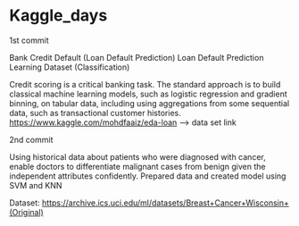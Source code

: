 # Kaggle_days
1st commit

Bank Credit Default (Loan Default Prediction)
Loan Default Prediction Learning Dataset (Classification)



Credit scoring is a critical banking task. The standard approach is to build classical machine learning models, such as logistic regression and gradient binning, on tabular data, including using aggregations from some sequential data, such as transactional customer histories.
https://www.kaggle.com/mohdfaaiz/eda-loan --> data set link


2nd commit

Using historical data about patients who were diagnosed with cancer, enable doctors to differentiate malignant cases from benign given the independent attributes confidently. Prepared data and created model using SVM and KNN

Dataset:
https://archive.ics.uci.edu/ml/datasets/Breast+Cancer+Wisconsin+(Original) 
